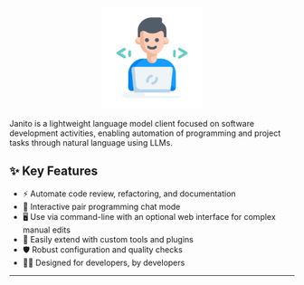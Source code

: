 <p align="center">
  <img src="imgs/happy-programmer.svg" alt="Janito Logo" width="180"/>
</p>

Janito is a lightweight language model client focused on software development activities, enabling automation of programming and project tasks through natural language using LLMs.

## ✨ Key Features

-  ⚡ Automate code review, refactoring, and documentation
-  💬 Interactive pair programming chat mode
-  🖥️ Use via command-line with an optional web interface for complex manual edits
-  🔌 Easily extend with custom tools and plugins
-  🛡️ Robust configuration and quality checks
-  👨‍💻 Designed for developers, by developers


- - - 
